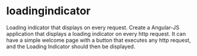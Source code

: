 # loadingindicator
Loading indicator that displays on every request.
Create a Angular-JS application that displays a loading indicator on every http request. It can have a simple welcome page with a button that executes any http request, and the Loading Indicator should then be displayed.
